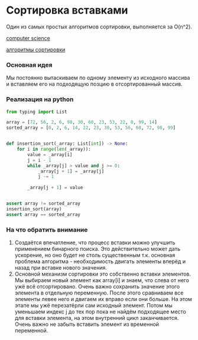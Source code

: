 # Сортировка вставками

Один из самых простых алгоритмов сортировки, выполняется за O(n^2).

[computer science](./meta_computer_science.md)

[алгоритмы сортировки](./meta_algoritmy_sortirovki.md)


### Основная идея

Мы постоянно вытаскиваем по одному элементу из исходного массива и вставляем
его на подходящую позцию в отсортированный массив. 

### Реализация на python

```python
from typing import List

array = [72, 56, 2, 6, 98, 30, 60, 23, 53, 22, 0, 99, 14]
sorted_array = [0, 2, 6, 14, 22, 23, 30, 53, 56, 60, 72, 98, 99]


def insertion_sort(_array: List[int]) -> None:
    for i in range(len(_array)):
        value = _array[i]
        j = i - 1
        while _array[j] > value and j >= 0:
            _array[j + 1] = _array[j]
            j -= 1
            
        _array[j + 1] = value


assert array != sorted_array
insertion_sort(array)
assert array == sorted_array
```

### На что обратить внимание

1. Создаётся впечатление, что процесс вставки можно улучшить применением
бинарного поиска. Это действительно может дать ускорение, но оно будет не столь
существенным т.к. основная проблема алгоритма - необходимость двигать элементы
вперёд и назад при вставке нового значения.
1. Основной механизм сортировки это собственно вставки элементов. 
Мы выбираем новый элемент как array\[i] и знаем, что слева от него ужё всё
отсортировано. Очень важно сохранить значение этого элемента в отдельную переменную.
После этого сравниваем все элементы левее него и двигаем их вправо если они больше.
На этом этапе мы ужё перезатёрли сам исходный элемент. Потом мы уменьшаем индекс
j до тех пор пока не найдём подходящее место для вставки элемента, на этом
внутренний цикл заканчивается. Очень важно не забыть вставить элемент из временной
переменной. 
